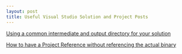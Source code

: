 ```yaml
---
layout: post
title: Useful Visual Studio Solution and Project Posts
---
```

[Using a common intermediate and output directory for your solution](http://blogs.msdn.com/b/kirillosenkov/archive/2015/04/04/using-a-common-intermediate-and-output-directory-for-your-solution.aspx)

[How to have a Project Reference without referencing the actual binary](http://blogs.msdn.com/b/kirillosenkov/archive/2015/04/04/how-to-have-a-project-reference-without-referencing-the-actual-binary.aspx)
